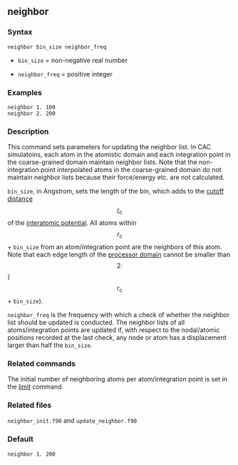 ## neighbor

### Syntax

	neighbor bin_size neighbor_freq

* `bin_size` = non-negative real number

* `neighbor_freq` = positive integer

### Examples

	neighbor 1. 100
	neighbor 2. 200

### Description

This command sets parameters for updating the neighbor list. In CAC simulatoins, each atom in the atomistic domain and each integration point in the coarse-grained domain maintain neighbor lists. Note that the non-integration point interpolated atoms in the coarse-grained domain do not maintain neighbor lists because their force/energy etc. are not calculated.

`bin_size`, in Angstrom, sets the length of the bin, which adds to the [cutoff distance $$r_\mathrm{c}$$](../chapter3/input.md) of the [interatomic potential](potential.md). All atoms within $$r_\mathrm{c}$$ + `bin_size` from an atom/integration point are the neighbors of this atom. Note that each edge length of the [processor domain](../chapter3/parall.md) cannot be smaller than $$2 \cdot$$ ($$r_\mathrm{c}$$ + `bin_size`).

`neighbor_freq` is the frequency with which a check of whether the neighbor list should be updated is conducted. The neighbor lists of all atoms/integration points are updated if, with respect to the nodal/atomic positions recorded at the last check, any node or atom has a displacement larger than half the `bin_size`.

### Related commands

The initial number of neighboring atoms per atom/integration point is set in the [limit](limit.md) command.

### Related files

`neighbor_init.f90` and `update_neighbor.f90`

### Default

	neighbor 1. 200
